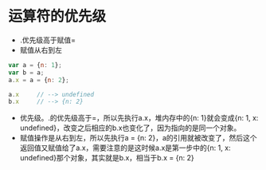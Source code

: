 # 运算符的优先级 

- .优先级高于赋值=
- 赋值从右到左

```javascript
var a = {n: 1};
var b = a;
a.x = a = {n: 2};

a.x 	// --> undefined
b.x 	// --> {n: 2}
```

- 优先级。.的优先级高于=，所以先执行a.x，堆内存中的{n: 1}就会变成{n: 1, x: undefined}，改变之后相应的b.x也变化了，因为指向的是同一个对象。
- 赋值操作是从右到左，所以先执行a = {n: 2}，a的引用就被改变了，然后这个返回值又赋值给了a.x，需要注意的是这时候a.x是第一步中的{n: 1, x: undefined}那个对象，其实就是b.x，相当于b.x = {n: 2}